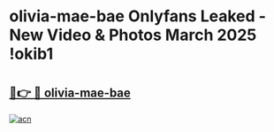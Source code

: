 # olivia-mae-bae Onlyfans Leaked - New Video & Photos March 2025 !okib1

# <h2><a href="https://nc8dch.iuczelnia.edu.pl?title=olivia-mae-bae&ref=okib1">🔗👉 🔴 olivia-mae-bae</a></h2>

[![acn](https://github.com/user-attachments/assets/0f9c940e-d8b0-45ae-aac7-cd30a18b3e1c)](https://nc8dch.iuczelnia.edu.pl?title=olivia-mae-bae&ref=okib1)

